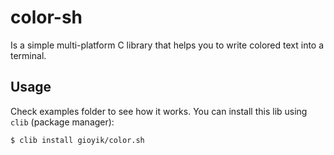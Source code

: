 # color-sh
Is a simple multi-platform C library that helps you to write colored text into a terminal. 

## Usage
Check examples folder to see how it works. You can install this lib using `clib` (package manager):

```
$ clib install gioyik/color.sh 
```
